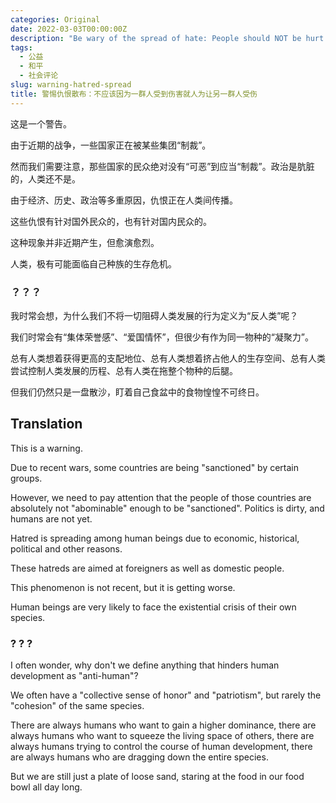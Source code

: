 ```yaml
---
categories: Original
date: 2022-03-03T00:00:00Z
description: "Be wary of the spread of hate: People should NOT be hurt just because of another group of people was hurt"
tags:
  - 公益
  - 和平
  - 社会评论
slug: warning-hatred-spread
title: 警惕仇恨散布：不应该因为一群人受到伤害就人为让另一群人受伤
---
```


这是一个警告。

由于近期的战争，一些国家正在被某些集团“制裁”。

然而我们需要注意，那些国家的民众绝对没有“可恶”到应当“制裁”。政治是肮脏的，人类还不是。

由于经济、历史、政治等多重原因，仇恨正在人类间传播。

这些仇恨有针对国外民众的，也有针对国内民众的。

这种现象并非近期产生，但愈演愈烈。

人类，极有可能面临自己种族的生存危机。

### ？？？

我时常会想，为什么我们不将一切阻碍人类发展的行为定义为“反人类”呢？

我们时常会有“集体荣誉感”、“爱国情怀”，但很少有作为同一物种的“凝聚力”。

总有人类想着获得更高的支配地位、总有人类想着挤占他人的生存空间、总有人类尝试控制人类发展的历程、总有人类在拖整个物种的后腿。

但我们仍然只是一盘散沙，盯着自己食盆中的食物惶惶不可终日。

## Translation

This is a warning.

Due to recent wars, some countries are being "sanctioned" by certain groups.

However, we need to pay attention that the people of those countries are absolutely not "abominable" enough to be "sanctioned". Politics is dirty, and humans are not yet.

Hatred is spreading among human beings due to economic, historical, political and other reasons.

These hatreds are aimed at foreigners as well as domestic people.

This phenomenon is not recent, but it is getting worse.

Human beings are very likely to face the existential crisis of their own species.

### ? ? ?

I often wonder, why don't we define anything that hinders human development as "anti-human"?

We often have a "collective sense of honor" and "patriotism", but rarely the "cohesion" of the same species.

There are always humans who want to gain a higher dominance, there are always humans who want to squeeze the living space of others, there are always humans trying to control the course of human development, there are always humans who are dragging down the entire species.

But we are still just a plate of loose sand, staring at the food in our food bowl all day long.
